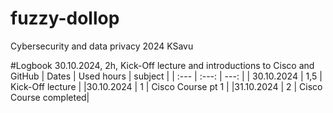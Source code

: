 # fuzzy-dollop
Cybersecurity and data privacy 2024 KSavu

#Logbook
30.10.2024, 2h, Kick-Off lecture and introductions to Cisco and GitHub
| Dates        | Used hours     | subject             |
| :---         |     :---:      |          ---:       |
| 30.10.2024   | 1,5            | Kick-Off lecture    |
|30.10.2024    | 1              | Cisco Course pt 1   |
|31.10.2024    | 2              | Cisco Course completed|
 

